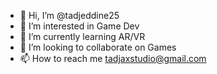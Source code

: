 - 👋 Hi, I’m @tadjeddine25
- 👀 I’m interested in Game Dev
- 🌱 I’m currently learning AR/VR
- 💞️ I’m looking to collaborate on Games
- 📫 How to reach me tadjaxstudio@gmail.com

<!---
tadjeddine25/tadjeddine25 is a ✨ special ✨ repository because its `README.md` (this file) appears on your GitHub profile.
You can click the Preview link to take a look at your changes.
--->
